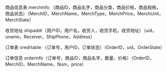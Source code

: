 商品信息表 merchinfo （商品ID，商品名字，商品分类，商品价格，商品规格，商品状态）（MerchID，MerchName，MerchType，MerchPrice，MerchUnit，MerchState）

收货地址 shipaddr（用户ID，用户名，收货人，收货手机，收货地址）（uid，uname，Receiver，ShipPhone，Address）

订单表 oredrtable （订单号，用户ID，订单状态）（OrderID，uid，OrderState）

订单信息 orderinfo（订单号，商品ID，商品名字，数量，价格）（OrderID，MerchID，MerchName，Num，price）





